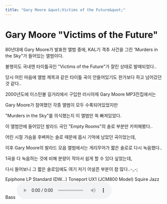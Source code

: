 ```yaml
---
title: "Gary Moore &quot;Victims of the Future&quot;"
---
```

# Gary Moore &quot;Victims of the Future&quot;

80년대에 Gary Moore가 발표한 앨범 중에, KAL기 격추 사건을 그린 'Murders in the Sky"가 들어있는 앨범이다.

불행히도 국내엔 타이틀곡인 "Victims of the Future"가 잘린 상태로 발매되었다..

당시 어린 마음에 앨범 제목과 같은 타이틀 곡이 안들어있기도 한가보다 하고 넘어갔던 것 같다..

2000년도에 이스탄불 길거리에서 구입한 러시아제 Gary Moore MP3전집에서는

Gary Moore가 참여했던 각종 앨범이 모두 수록되어있었지만

"Murders in the Sky"를 의식했는지 이 앨범만 쏙 빠져있었다.

이 앨범안에 들어있던 발라드 곡인 "Empty Rooms"의 솔로 부분만 카피해봤다..

어린 시절 가슴을 후벼파는 솔로 때문에 몹시 기억에 남았던 곡이었는데,

이후 Gary Moore의 발라드 모음 앨범에서는 게리무어가 짧은 솔로로 다시 녹음했다..

1곡을 다 녹음하는 것에 비해 분량이 작아서 쉽게 할 수 있다 싶었는데,

다시 들어보니 그 짧은 솔로임에도 여기 저기 어설픈 부분이 참 많다..-_-;

Epiphone LP Standard (DW...)
Toneport UX1 (JCM800 Model)
Squire Jazz Bass
![audio](/assets/images/64ad7e5134be366d2b3c39a84d17b6c4.mp3)




